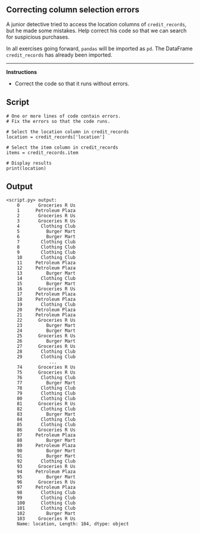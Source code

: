 ## Correcting column selection errors

A junior detective tried to access the location columns of `credit_records`, but he made some mistakes. Help correct his code so that we can search for suspicious purchases.

In all exercises going forward, `pandas` will be imported as `pd`. The DataFrame `credit_records` has already been imported.

<hr>

**Instructions**
* Correct the code so that it runs without errors.

## Script
```
# One or more lines of code contain errors.
# Fix the errors so that the code runs.

# Select the location column in credit_records
location = credit_records['location']

# Select the item column in credit_records
items = credit_records.item

# Display results
print(location)
```

## Output
```
<script.py> output:
    0       Groceries R Us
    1      Petroleum Plaza
    2       Groceries R Us
    3       Groceries R Us
    4        Clothing Club
    5          Burger Mart
    6          Burger Mart
    7        Clothing Club
    8        Clothing Club
    9        Clothing Club
    10       Clothing Club
    11     Petroleum Plaza
    12     Petroleum Plaza
    13         Burger Mart
    14       Clothing Club
    15         Burger Mart
    16      Groceries R Us
    17     Petroleum Plaza
    18     Petroleum Plaza
    19       Clothing Club
    20     Petroleum Plaza
    21     Petroleum Plaza
    22      Groceries R Us
    23         Burger Mart
    24         Burger Mart
    25      Groceries R Us
    26         Burger Mart
    27      Groceries R Us
    28       Clothing Club
    29       Clothing Club
                ...
    74      Groceries R Us
    75      Groceries R Us
    76       Clothing Club
    77         Burger Mart
    78       Clothing Club
    79       Clothing Club
    80       Clothing Club
    81      Groceries R Us
    82       Clothing Club
    83         Burger Mart
    84       Clothing Club
    85       Clothing Club
    86      Groceries R Us
    87     Petroleum Plaza
    88         Burger Mart
    89     Petroleum Plaza
    90         Burger Mart
    91         Burger Mart
    92       Clothing Club
    93      Groceries R Us
    94     Petroleum Plaza
    95         Burger Mart
    96      Groceries R Us
    97     Petroleum Plaza
    98       Clothing Club
    99       Clothing Club
    100      Clothing Club
    101      Clothing Club
    102        Burger Mart
    103     Groceries R Us
    Name: location, Length: 104, dtype: object
```